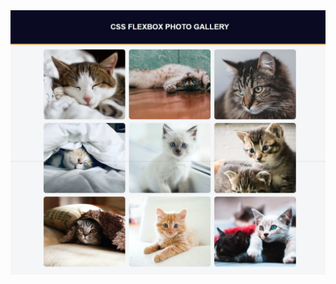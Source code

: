 <a href="https://html-css-qr-code-component.netlify.app">
  <img src="./design/02-flexbox-mini-project.jpeg" alt="flexbox-mini-project">
</a>
